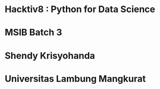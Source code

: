 # Hacktiv8 : Python for Data Science
# MSIB Batch 3
# Shendy Krisyohanda
# Universitas Lambung Mangkurat